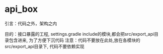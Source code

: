 # api_box

引言：代码之外，架构之内

目的：接口暴露的工程, settings.gradle include的模块,都会把src/export_api目录包含进来, 为了方便下沉代码
注意：代码不要放在此处,放在各模块的src/export_api目录下, 代码不要依赖实现

